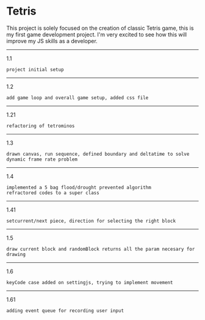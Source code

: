 # Tetris

This project is solely focused on the creation of classic Tetris game, this is my first game development project. I'm very excited to see how this will improve my JS skills as a developer.

-------------------------------------------------

1.1

    project initial setup
 
-------------------------------------------------

1.2

    add game loop and overall game setup, added css file
 
-------------------------------------------------

1.21

    refactoring of tetrominos
 
-------------------------------------------------

1.3

    drawn canvas, run sequence, defined boundary and deltatime to solve
    dynamic frame rate problem

-------------------------------------------------

1.4

    implemented a 5 bag flood/drought prevented algorithm
    refractored codes to a super class
 
-------------------------------------------------

1.41

    setcurrent/next piece, direction for selecting the right block
 
-------------------------------------------------

1.5

    draw current block and randomBlock returns all the param necesary for drawing
     
-------------------------------------------------

1.6

    keyCode case added on settingjs, trying to implement movement
 
-------------------------------------------------

1.61

    adding event queue for recording user input
 